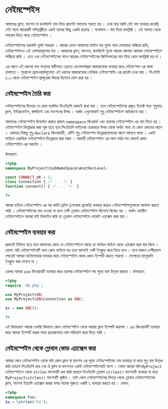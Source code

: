 # নেইমস্পেইস

আমাদের ক্লাস, ফাংশন বা কনস্ট্যান্ট নাম নিয়ে প্রায়শই সমস্যায় পড়তে হয় । দেখা যায় আমি যেই নাম ব্যবহার করেছি সেই নামে আরেকটি লাইব্রেরীতে একই নামের কিছু একটা রয়েছে । ফলাফল - নাম নিয়ে কনফ্লিক্ট । এই সমস্যা থেকে সমাধান দিতে পারে নেইমস্পেইস ।

নেইমস্পেইসের ধারনাটা খুবই সাধারন । আমরা যেমন আমাদের ফাইল পত্র গুলো নানা ফোল্ডারে সাজিয়ে রাখি, নেইমস্পেইসও এই ফোল্ডারগুলোর মত । আমাদের ক্লাস, ফাংশন, কনস্ট্যান্ট গুলো আমরা আলাদা আলাদা নেইমস্পেইসে সাজিয়ে রাখি । এতে এক নেইমস্পেইসের সাথে আরেক নেইমস্পেইসের জিনিসপত্রের নাম নিয়ে কোন কনফ্লিক্ট হয় না ।

এর আগে এই ধরনের নাম সংক্রান্ত জটিলতা এড়াতে ডেভেলপাররা আন্ডারস্কোর ব্যবহার করে নেইমস্পেস এর কাজ চালাতো । পুরোনো ফ্রেমওয়ার্কগুলোত এই ধরনের আন্ডারস্কোর বেইজড নেইমস্পেসিং এর প্রচেষ্টা দেখা যায় । পিএইপি ৫.৩ থেকে নেইমস্পেইস ল্যাঙ্গুয়েজ ফিচার হিসেবে যোগ করা হয় ।

## নেইমস্পেইস তৈরি করা

নেইমস্পেইসের ভিতরে যে কোন ভ্যালিড পিএইচপি কোডই রাখা যায় । তবে নেইমস্পেইসের প্রকৃত ইফেক্ট পড়ে শুধুমাত্র ক্লাস, ইন্টারফেইস, কন্সট্যান্ট এবং ফাংশনের উপর । অর্থাৎ এগুলোকেই শুধু নেইমস্পেইসে আটকানো যায় ।

আমাদের নেইমস্পেইস ডিফাইন করতে প্রথমে `namespace` কিওয়ার্ড এবং তারপর নেইমস্পেইস এর নাম দিতে হয় । নেইমস্পেইস ডিক্লেয়ার করা শুরু হতে হবে পিএইচপি ফাইলের একেবারে উপর থেকে অর্থাৎ অন্য যে কোন কোডের আগে । একমাত্র বিকল্প শুধু `declare` কিওয়ার্ডটি, এটিই শুধু নেইমস্পেস ডিক্লেয়ারেশনের আগে আসতে পারে । একই ফাইলে একাধিক নেইমস্পেইস ডিক্লেয়ার করা সম্ভব । পরবর্তী নেইমস্পেইস এর আগ পর্যন্ত সব কোডই প্রথম নেইমস্পেইস এর অন্তর্গত ।

উদাহরণ:

```php
<?php
namespace MyProject\SubNameSpace\AnotherLevel;

const CONNECT_OK = 1;
class Connection { /* ... */ }
function connect() { /* ... */  }

?>
```

আমরা চাইলে নেইমস্পেইস এর পর কার্লি ব্রেইস \(সেকেন্ড ব্রাকেট\) ব্যবহার করেও নেইমস্পেইসগুলোকে আলাদা করতে পারি । নেইমস্পেইসের নাম দেওয়া না হলে সেটি গ্লোবাল নেইমস্পেইস হিসেবে বিবেচ্য হয় । অর্থাৎ নামহীন নেইমস্পেইসে আমরা যাই ডিফাইন করি তা গ্লোবাল নেইমস্পেইস থেকেই এ্যাক্সেস করা যায় ।

## নেইমস্পেইস ব্যবহার করা

প্রথমেই নিশ্চিত হতে হবে আমাদের কোড যে নেইমস্পেইসে আছে তা বর্তমান ফাইল থেকে এ্যাক্সেস করা যায় কিনা । যেমন: যদি নেইমস্পেইসটি অন্য কোন ফাইলে হয় তবে অবশ্যই সেটি ইনক্লুড করে নিতে হবে । তবে বাস্তবে বেশীরভাগ ক্ষেত্রেই আমরা অটোলোডার ব্যবহার করে নেইমস্পেইস থেকে কোড ইম্পোর্ট করতে পারবো । সেক্ষেত্রে ম্যানুয়ালি ইনক্লুড করা লাগবে না ।

এরপর আমরা `use` কিওয়ার্ডটি ব্যবহার করে তারপর নেইমস্পেইস সহ পুরো নাম উল্লেখ করবো । উদাহরণ:

```php
<?php 
require 'db.php'; 

use MyProject\DB; 
use MyProject\DB\Connection as DBC; 

$x = new DBC(); 

?>
```

এই উদাহরনে আমরা দেখছি কিভাবে কোন নেইমস্পেইস থেকে আমরা ক্লাস ইম্পোর্ট করলাম । `as` কিওয়ার্ডটি ব্যবহার করে আমরা ইম্পোর্ট করার সময় প্রয়োজনমত নাম পরিবর্তন করে দিতে পারি ।

## নেইমস্পেইস থেকে গ্লোবাল কোড এ্যাক্সেস করা

আমরা কোন নেইমস্পেইস থেকে যদি কোন ক্লাস বা ফাংশন এর পুরো নেইমস্পেইসড নাম ব্যবহার না করে শুধু নাম উল্লেখ করি তাহলে পিএইচপি ধরে নেয় ঐ ক্লাস বা ফাংশনও একই নেইমস্পেইসেরই অংশ । যেমন আমরা যদি `MyProject` নেইমস্পেইসে থেকে `strlen` ফাংশনটি কল করি তাহলে পিএইচপি গ্লোবাল `strlen()` ফাংশনটি ব্যবহার না করে `MyProject\strlen()` ফাংশনটি খুজঁবে । তাই কোন নেইমস্পেইসের ভিতর থেকে গ্লোবাল নেইমস্পেইসের ক্লাস, ফাংশন ইত্যাদি এ্যাক্সেস করার সময় নামের শুরুতে একটি `\` ব্যবহার করতে হয় । যেমন:

```php
<?php
namespace Foo;
$a = \strlen('hi');
```

